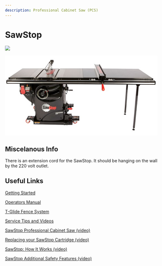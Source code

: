 ```yaml
---
description: Professional Cabinet Saw (PCS)
---
```


# SawStop

![](../.gitbook/assets/IMG\_20190827\_191948.jpg)

![](<../.gitbook/assets/professional-cabinet-saw (4).jpg>)

## Miscelanous Info

There is an extension cord for the SawStop. It should be hanging on the wall by the 220 volt outlet.

## Useful Links

[Getting Started](https://drive.google.com/open?id=1uNxufF2D\_sIeUUZ9ADy\_mIctH4-KHZR4)

[Operators Manual](https://drive.google.com/open?id=16iyUeL\_b0hr7jvxnpHpZZdD4g2r0IW9j)

[T-Glide Fence System](https://drive.google.com/open?id=16iyUeL\_b0hr7jvxnpHpZZdD4g2r0IW9j)

[Service Tips and Videos](https://www.sawstop.com/support/service-tips/all-videos)

[SawStop Professional Cabinet Saw (video)](https://youtu.be/ltmL-oQn8NM)

[Replacing your SawStop Cartridge (video)](https://youtu.be/ENVYpuJu5fE)

[SawStop: How It Works (video)](https://youtu.be/T3IGPCkirdU)

[SawStop Additional Safety Features (video)](https://youtu.be/cAbZ1ze6Dbg)



